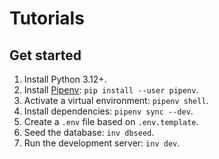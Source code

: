# Tutorials

## Get started

1. Install Python 3.12+.
2. Install [Pipenv](https://pipenv.pypa.io/en/latest/index.html): `pip install --user pipenv`.
3. Activate a virtual environment: `pipenv shell`.
4. Install dependencies: `pipenv sync --dev`.
5. Create a `.env` file based on `.env.template`.
6. Seed the database: `inv dbseed`.
7. Run the development server: `inv dev`.